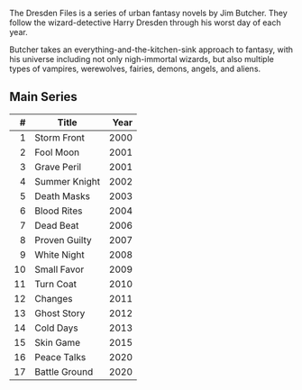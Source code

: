 <!-- njnmdoc:  title="Dresden Files"  -->
The Dresden Files is a series of urban fantasy novels by Jim Butcher. They follow the wizard-detective Harry Dresden through his worst day of each year.

Butcher takes an everything-and-the-kitchen-sink approach to fantasy, with his universe including not only nigh-immortal wizards, but also multiple types of vampires, werewolves, fairies, demons, angels, and aliens.

## Main Series

|  # | Title                   | Year |
| -: | ----------------------- | ---: |
|  1 | Storm Front             | 2000 |
|  2 | Fool Moon               | 2001 |
|  3 | Grave Peril             | 2001 |
|  4 | Summer Knight           | 2002 |
|  5 | Death Masks             | 2003 |
|  6 | Blood Rites             | 2004 |
|  7 | Dead Beat               | 2006 |
|  8 | Proven Guilty           | 2007 |
|  9 | White Night             | 2008 |
| 10 | Small Favor             | 2009 |
| 11 | Turn Coat               | 2010 |
| 12 | Changes                 | 2011 |
| 13 | Ghost Story             | 2012 |
| 14 | Cold Days               | 2013 |
| 15 | Skin Game               | 2015 |
| 16 | Peace Talks             | 2020 |
| 17 | Battle Ground           | 2020 |
